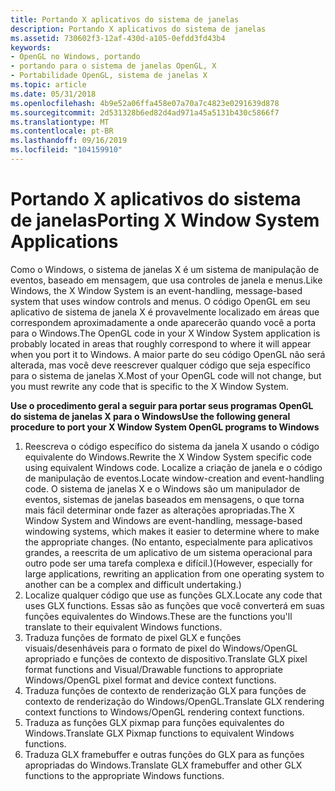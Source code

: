 ```yaml
---
title: Portando X aplicativos do sistema de janelas
description: Portando X aplicativos do sistema de janelas
ms.assetid: 730602f3-12af-430d-a105-0efdd3fd43b4
keywords:
- OpenGL no Windows, portando
- portando para o sistema de janelas OpenGL, X
- Portabilidade OpenGL, sistema de janelas X
ms.topic: article
ms.date: 05/31/2018
ms.openlocfilehash: 4b9e52a06ffa458e07a70a7c4823e0291639d878
ms.sourcegitcommit: 2d531328b6ed82d4ad971a45a5131b430c5866f7
ms.translationtype: MT
ms.contentlocale: pt-BR
ms.lasthandoff: 09/16/2019
ms.locfileid: "104159910"
---
```

# <a name="porting-x-window-system-applications"></a><span data-ttu-id="ac689-106">Portando X aplicativos do sistema de janelas</span><span class="sxs-lookup"><span data-stu-id="ac689-106">Porting X Window System Applications</span></span>

<span data-ttu-id="ac689-107">Como o Windows, o sistema de janelas X é um sistema de manipulação de eventos, baseado em mensagem, que usa controles de janela e menus.</span><span class="sxs-lookup"><span data-stu-id="ac689-107">Like Windows, the X Window System is an event-handling, message-based system that uses window controls and menus.</span></span> <span data-ttu-id="ac689-108">O código OpenGL em seu aplicativo de sistema de janela X é provavelmente localizado em áreas que correspondem aproximadamente a onde aparecerão quando você a porta para o Windows.</span><span class="sxs-lookup"><span data-stu-id="ac689-108">The OpenGL code in your X Window System application is probably located in areas that roughly correspond to where it will appear when you port it to Windows.</span></span> <span data-ttu-id="ac689-109">A maior parte do seu código OpenGL não será alterada, mas você deve reescrever qualquer código que seja específico para o sistema de janelas X.</span><span class="sxs-lookup"><span data-stu-id="ac689-109">Most of your OpenGL code will not change, but you must rewrite any code that is specific to the X Window System.</span></span>

<span data-ttu-id="ac689-110">**Use o procedimento geral a seguir para portar seus programas OpenGL do sistema de janelas X para o Windows**</span><span class="sxs-lookup"><span data-stu-id="ac689-110">**Use the following general procedure to port your X Window System OpenGL programs to Windows**</span></span>

1.  <span data-ttu-id="ac689-111">Reescreva o código específico do sistema da janela X usando o código equivalente do Windows.</span><span class="sxs-lookup"><span data-stu-id="ac689-111">Rewrite the X Window System specific code using equivalent Windows code.</span></span> <span data-ttu-id="ac689-112">Localize a criação de janela e o código de manipulação de eventos.</span><span class="sxs-lookup"><span data-stu-id="ac689-112">Locate window-creation and event-handling code.</span></span> <span data-ttu-id="ac689-113">O sistema de janelas X e o Windows são um manipulador de eventos, sistemas de janelas baseados em mensagens, o que torna mais fácil determinar onde fazer as alterações apropriadas.</span><span class="sxs-lookup"><span data-stu-id="ac689-113">The X Window System and Windows are event-handling, message-based windowing systems, which makes it easier to determine where to make the appropriate changes.</span></span> <span data-ttu-id="ac689-114">(No entanto, especialmente para aplicativos grandes, a reescrita de um aplicativo de um sistema operacional para outro pode ser uma tarefa complexa e difícil.)</span><span class="sxs-lookup"><span data-stu-id="ac689-114">(However, especially for large applications, rewriting an application from one operating system to another can be a complex and difficult undertaking.)</span></span>
2.  <span data-ttu-id="ac689-115">Localize qualquer código que use as funções GLX.</span><span class="sxs-lookup"><span data-stu-id="ac689-115">Locate any code that uses GLX functions.</span></span> <span data-ttu-id="ac689-116">Essas são as funções que você converterá em suas funções equivalentes do Windows.</span><span class="sxs-lookup"><span data-stu-id="ac689-116">These are the functions you'll translate to their equivalent Windows functions.</span></span>
3.  <span data-ttu-id="ac689-117">Traduza funções de formato de pixel GLX e funções visuais/desenháveis para o formato de pixel do Windows/OpenGL apropriado e funções de contexto de dispositivo.</span><span class="sxs-lookup"><span data-stu-id="ac689-117">Translate GLX pixel format functions and Visual/Drawable functions to appropriate Windows/OpenGL pixel format and device context functions.</span></span>
4.  <span data-ttu-id="ac689-118">Traduza funções de contexto de renderização GLX para funções de contexto de renderização do Windows/OpenGL.</span><span class="sxs-lookup"><span data-stu-id="ac689-118">Translate GLX rendering context functions to Windows/OpenGL rendering context functions.</span></span>
5.  <span data-ttu-id="ac689-119">Traduza as funções GLX pixmap para funções equivalentes do Windows.</span><span class="sxs-lookup"><span data-stu-id="ac689-119">Translate GLX Pixmap functions to equivalent Windows functions.</span></span>
6.  <span data-ttu-id="ac689-120">Traduza GLX framebuffer e outras funções do GLX para as funções apropriadas do Windows.</span><span class="sxs-lookup"><span data-stu-id="ac689-120">Translate GLX framebuffer and other GLX functions to the appropriate Windows functions.</span></span>

 

 




